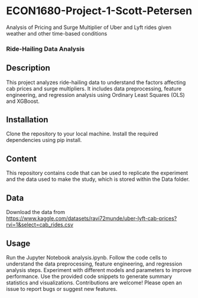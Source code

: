 # ECON1680-Project-1-Scott-Petersen
Analysis of Pricing and Surge Multiplier of Uber and Lyft rides given weather and other time-based conditions

### Ride-Hailing Data Analysis 

## Description 
This project analyzes ride-hailing data to understand the factors affecting cab prices and surge multipliers. It includes data preprocessing, feature engineering, and regression analysis using Ordinary Least Squares (OLS) and XGBoost.

## Installation 
Clone the repository to your local machine. Install the required dependencies using pip install.

## Content
This repository contains code that can be used to replicate the experiment and the data used to make the study, which is stored within the Data folder.

## Data 
Download the data from https://www.kaggle.com/datasets/ravi72munde/uber-lyft-cab-prices?rvi=1&select=cab_rides.csv

## Usage 
Run the Jupyter Notebook analysis.ipynb. Follow the code cells to understand the data preprocessing, feature engineering, and regression analysis steps. Experiment with different models and parameters to improve performance. Use the provided code snippets to generate summary statistics and visualizations. Contributions are welcome! Please open an issue to report bugs or suggest new features.
